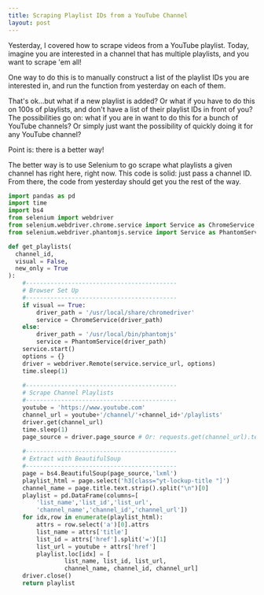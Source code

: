 ```yaml
---
title: Scraping Playlist IDs from a YouTube Channel
layout: post
---
```


Yesterday, I covered how to scrape videos from a YouTube playlist. Today, imagine you are interested in
a channel that has multiple playlists, and you want to scrape 'em all!

One way to do this is to manually construct a list of the playlist IDs you are interested in, and run
the function from yesterday on each of them.  

That's ok...but what if a new playlist is added?  Or what if you have to do this on 100s of playlists,
and don't have a list of their playlist IDs in front of you?  The possibilities go on: what if you
are in want to do this for a bunch of YouTube channels?  Or simply just want the possibility of
quickly doing it for any YouTube channel?

Point is: there is a better way!

The better way is to use Selenium to go scrape what playlists a given channel has right here,
right now.  This code is solid: just pass a channel ID.  From there, the code from yesterday
should get you the rest of the way.


```python
import pandas as pd
import time
import bs4
from selenium import webdriver
from selenium.webdriver.chrome.service import Service as ChromeService
from selenium.webdriver.phantomjs.service import Service as PhantomService

def get_playlists(
  channel_id, 
  visual = False, 
  new_only = True
):
    #-------------------------------------------
    # Browser Set Up
    #-------------------------------------------
    if visual == True:
        driver_path = '/usr/local/share/chromedriver'
        service = ChromeService(driver_path)
    else:
        driver_path = '/usr/local/bin/phantomjs'
        service = PhantomService(driver_path)
    service.start()
    options = {}
    driver = webdriver.Remote(service.service_url, options)
    time.sleep(1)
    
    #-------------------------------------------
    # Scrape Channel Playlists
    #-------------------------------------------
    youtube = 'https://www.youtube.com'
    channel_url = youtube+'/channel/'+channel_id+'/playlists'
    driver.get(channel_url)
    time.sleep(1)
    page_source = driver.page_source # Or: requests.get(channel_url).text
    
    #-------------------------------------------
    # Extract with BeautifulSoup
    #-------------------------------------------
    page = bs4.BeautifulSoup(page_source,'lxml')
    playlist_html = page.select('h3[class="yt-lockup-title "]')
    channel_name = page.title.text.strip().split("\n")[0]
    playlist = pd.DataFrame(columns=[
        'list_name','list_id','list_url',
        'channel_name','channel_id','channel_url'])
    for idx,row in enumerate(playlist_html):
        attrs = row.select('a')[0].attrs
        list_name = attrs['title']
        list_id = attrs['href'].split('=')[1]
        list_url = youtube + attrs['href']
        playlist.loc[idx] = [
                list_name, list_id, list_url,
                channel_name, channel_id, channel_url]
    driver.close()
    return playlist
```

